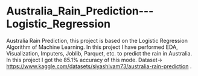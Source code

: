 # Australia_Rain_Prediction---Logistic_Regression
Australia Rain Prediction, this project is based on the Logistic Regression Algorithm of Machine Learning. In this project I have performed EDA, Visualization, Imputers, Joblib, Parquet, etc. to predict the rain in Australia. In this project I got the 85.1% accuracy of this mode.
Dataset->   https://www.kaggle.com/datasets/siyashivam73/australia-rain-prediction
.
